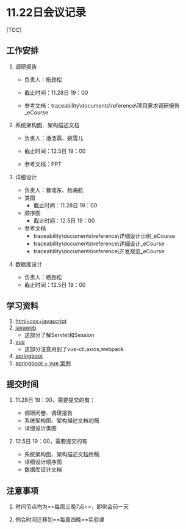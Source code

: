 # 11.22日会议记录

[TOC]

## 工作安排

1. 调研报告

   - 负责人：杨劲松

   - 截止时间：11.28日 19：00

   - 参考文档：traceability\documents\reference\项目需求调研报告_eCourse

2. 系统架构图、架构描述文档

   - 负责人：潘浩霖、姚雪儿

   - 截止时间：12.5日 19：00

   - 参考文档：PPT

3. 详细设计

   - 负责人：曹瑞东、杨海航
   - 类图
     - 截止时间：11.28日 19：00
   - 顺序图
     - 截止时间：12.5日 19：00
   - 参考文档
     - traceability\documents\reference\详细设计示例_eCourse
     - traceability\documents\reference\详细设计_eCourse
     - traceability\documents\reference\开发规范_eCourse

4. 数据库设计

   - 负责人：杨劲松
   - 截止时间：12.5日 19：00


## 学习资料

1. [html+css+javascript](http://www.w3school.com.cn/index.html)
2. [javaweb](http://www.51zxw.net/list.aspx?cid=617) 
   - 这部分了解Servlet和Session
3. [vue](https://cn.vuejs.org/v2/guide/)
   - 这部分注意用到了vue-cli,axios,webpack
4. [springboot](http://www.cnblogs.com/GoodHelper/p/6185497.html)
5. [springboot + vue 案例](https://www.cnblogs.com/GoodHelper/p/8430422.html)



## 提交时间

1. 11.28日 19：00，需要提交的有：

   - 调研问卷、调研报告
   - 系统架构图、架构描述文档初稿
   - 详细设计类图

2. 12.5日 19：00，需要提交的有

   - 系统架构图、架构描述文档终稿
   - 详细设计顺序图
   - 数据库设计文档


## 注意事项

1. 时间节点均为==每周三晚7点==，即例会前一天

2. 例会时间迁移到==每周四晚==实验课